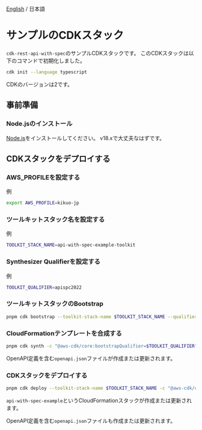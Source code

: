 [English](./README.md) / 日本語

# サンプルのCDKスタック

`cdk-rest-api-with-spec`のサンプルCDKスタックです。
このCDKスタックは以下のコマンドで初期化しました。

```sh
cdk init --language typescript
```

CDKのバージョンは2です。

## 事前準備

### Node.jsのインストール

[Node.js](https://nodejs.org/en/)をインストールしてください。
v18.xで大丈夫なはずです。

## CDKスタックをデプロイする

### AWS_PROFILEを設定する

例

```sh
export AWS_PROFILE=kikuo-jp
```

### ツールキットスタック名を設定する

例

```sh
TOOLKIT_STACK_NAME=api-with-spec-example-toolkit
```

### Synthesizer Qualifierを設定する

例

```sh
TOOLKIT_QUALIFIER=apispc2022
```

### ツールキットスタックのBootstrap

```sh
pnpm cdk bootstrap --toolkit-stack-name $TOOLKIT_STACK_NAME --qualifier $TOOLKIT_QUALIFIER
```

### CloudFormationテンプレートを合成する

```sh
pnpm cdk synth -c "@aws-cdk/core:bootstrapQualifier=$TOOLKIT_QUALIFIER"
```

OpenAPI定義を含む`openapi.json`ファイルが作成または更新されます。

### CDKスタックをデプロイする

```sh
pnpm cdk deploy --toolkit-stack-name $TOOLKIT_STACK_NAME -c "@aws-cdk/core:bootstrapQualifier=$TOOLKIT_QUALIFIER"
```

`api-with-spec-example`というCloudFormationスタックが作成または更新されます。

OpenAPI定義を含む`openapi.json`ファイルも作成または更新されます。